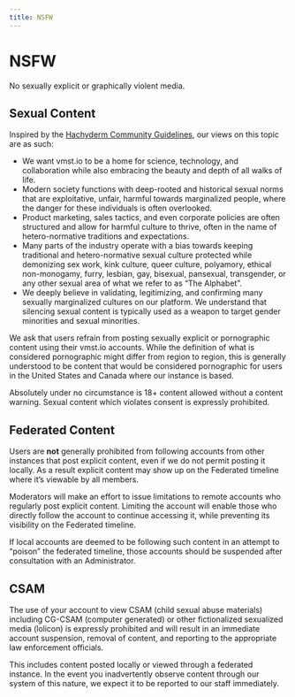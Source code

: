 ```yaml
---
title: NSFW
---
```


# NSFW

No sexually explicit or graphically violent media.

## Sexual Content

Inspired by the [Hachyderm Community Guidelines](https://community.hachyderm.io/docs/nsfw-policy/), our views on this topic are as such:

- We want vmst.io to be a home for science, technology, and collaboration while also embracing the beauty and depth of all walks of life.
- Modern society functions with deep-rooted and historical sexual norms that are exploitative, unfair, harmful towards marginalized people, where the danger for these individuals is often overlooked.
- Product marketing, sales tactics, and even corporate policies are often structured and allow for harmful culture to thrive, often in the name of hetero-normative traditions and expectations.
- Many parts of the industry operate with a bias towards keeping traditional and hetero-normative sexual culture protected while demonizing sex work, kink culture, queer culture, polyamory, ethical non-monogamy, furry, lesbian, gay, bisexual, pansexual, transgender, or any other sexual area of what we refer to as “The Alphabet”.
- We deeply believe in validating, legitimizing, and confirming many sexually marginalized cultures on our platform. We understand that silencing sexual content is typically used as a weapon to target gender minorities and sexual minorities.

We ask that users refrain from posting sexually explicit or pornographic content using their vmst.io accounts.
While the definition of what is considered pornographic might differ from region to region, this is generally understood to be content that would be considered pornographic for users in the United States and Canada where our instance is based.

Absolutely under no circumstance is 18+ content allowed without a content warning.
Sexual content which violates consent is expressly prohibited.

## Federated Content

Users are **not** generally prohibited from following accounts from other instances that post explicit content, even if we do not permit posting it locally.
As a result explicit content may show up on the Federated timeline where it’s viewable by all members.

Moderators will make an effort to issue limitations to remote accounts who regularly post explicit content.
Limiting the account will enable those who directly follow the account to continue accessing it, while preventing its visibility on the Federated timeline.

If local accounts are deemed to be following such content in an attempt to “poison” the federated timeline, those accounts should be suspended after consultation with an Administrator.

## CSAM

The use of your account to view CSAM (child sexual abuse materials) including CG-CSAM (computer generated) or other fictionalized sexualized media (lolicon) is expressly prohibited and will result in an immediate account suspension, removal of content, and reporting to the appropriate law enforcement officials.

This includes content posted locally or viewed through a federated instance. In the event you inadvertently observe content through our system of this nature, we expect it to be reported to our staff immediately.
